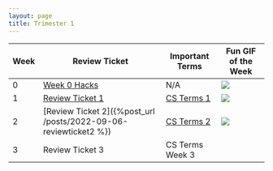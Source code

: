```yaml
---
layout: page
title: Trimester 1
---
```


| Week |   Review Ticket  | Important Terms | Fun GIF of the Week |
| ---- | ---------------- | --------------- | ------------------- |
|   0  | <a href="https://github.com/kayleehou/myproject/issues/2#issue-1345798824" rel="nofollow">Week 0 Hacks</a> |       N/A       | ![](https://scitechdaily.com/images/Computer-Code-Speed-Algorithm-Concept.gif) |
|   1  | <a href="https://kayleehou.github.io/myproject/review%20tickets/2022/09/02/reviewticket1.html" rel="nofollow">Review Ticket 1</a> | <a href="https://kayleehou.github.io/myproject/markdown/2022/08/28/csterms.html" rel="nofollow">CS Terms 1</a>  | ![](https://miro.medium.com/max/1400/1*VMmvImch6VU5pc2VktY1uw.gif) |
|   2  | [Review Ticket 2]({%post_url /posts/2022-09-06-reviewticket2 %})  | <a href="https://kayleehou.github.io/myproject/cs%20terms/2022/09/05/csterms2.html" rel="nofollow">CS Terms 2</a> | ![](https://i.gifer.com/V4WN.gif) |
|   3  | Review Ticket 3  | CS Terms Week 3 |